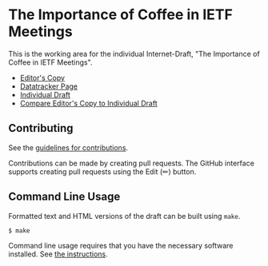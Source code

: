 # The Importance of Coffee in IETF Meetings

This is the working area for the individual Internet-Draft, "The Importance of Coffee in IETF Meetings".

* [Editor's Copy](https://dhruvdhody.github.io/draft-dhody-coffee-at-ietf/#go.draft-dhody-coffee-at-ietf.html)
* [Datatracker Page](https://datatracker.ietf.org/doc/draft-dhody-coffee-at-ietf)
* [Individual Draft](https://datatracker.ietf.org/doc/html/draft-dhody-coffee-at-ietf)
* [Compare Editor's Copy to Individual Draft](https://dhruvdhody.github.io/draft-dhody-coffee-at-ietf/#go.draft-dhody-coffee-at-ietf.diff)


## Contributing

See the
[guidelines for contributions](https://github.com/dhruvdhody/draft-dhody-coffee-at-ietf/blob/main/CONTRIBUTING.md).

Contributions can be made by creating pull requests.
The GitHub interface supports creating pull requests using the Edit (✏) button.


## Command Line Usage

Formatted text and HTML versions of the draft can be built using `make`.

```sh
$ make
```

Command line usage requires that you have the necessary software installed.  See
[the instructions](https://github.com/martinthomson/i-d-template/blob/main/doc/SETUP.md).

